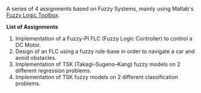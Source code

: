 A series of 4 assignments based on Fuzzy Systems, mainly using Matlab's [Fuzzy Logic Toolbox](https://www.mathworks.com/products/fuzzy-logic.html).

**List of Assignments**
1. Implementation of a Fuzzy-PI FLC (Fuzzy Logic Controller) to control a DC Motor.
2. Design of an FLC using a fuzzy rule-base in order to navigate a car and avoid obstacles.
3. Implementation of TSK (Takagi–Sugeno–Kang) fuzzy models on 2 different regression problems.
4. Implementation of TSK fuzzy models on 2 different classification problems.
